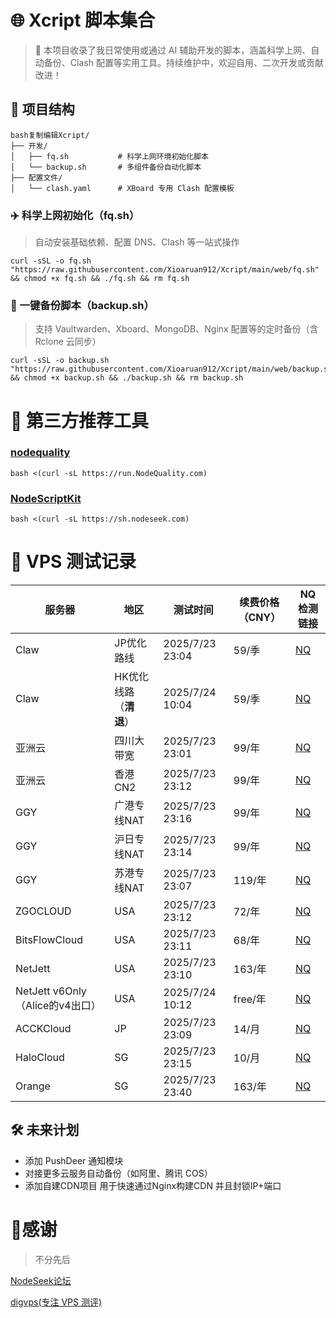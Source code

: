 # 🌐 Xcript 脚本集合

> 🚀 本项目收录了我日常使用或通过 AI 辅助开发的脚本，涵盖科学上网、自动备份、Clash 配置等实用工具。持续维护中，欢迎自用、二次开发或贡献改进！

## 📁 项目结构

```
bash复制编辑Xcript/
├── 开发/
│   ├── fq.sh           # 科学上网环境初始化脚本
│   └── backup.sh       # 多组件备份自动化脚本
├── 配置文件/
│   └── clash.yaml      # XBoard 专用 Clash 配置模板
```

### ✈️ 科学上网初始化（fq.sh）

> 自动安装基础依赖、配置 DNS、Clash 等一站式操作

```
curl -sSL -o fq.sh "https://raw.githubusercontent.com/Xioaruan912/Xcript/main/web/fq.sh" && chmod +x fq.sh && ./fq.sh && rm fq.sh

```

### 💾 一键备份脚本（backup.sh）

> 支持 Vaultwarden、Xboard、MongoDB、Nginx 配置等的定时备份（含 Rclone 云同步）

```
curl -sSL -o backup.sh "https://raw.githubusercontent.com/Xioaruan912/Xcript/main/web/backup.sh" && chmod +x backup.sh && ./backup.sh && rm backup.sh
```

# 🔧 第三方推荐工具

### [nodequality](https://nodequality.com/)

```
bash <(curl -sL https://run.NodeQuality.com)
```

### [NodeScriptKit](https://github.com/NodeSeekDev/NodeScriptKit)

```
bash <(curl -sL https://sh.nodeseek.com)
```

# 🧪 VPS 测试记录

| 服务器                          | 地区                   | 测试时间        | 续费价格（CNY） | NQ检测链接                                                   |
| ------------------------------- | ---------------------- | --------------- | --------------- | ------------------------------------------------------------ |
| Claw                            | JP优化路线             | 2025/7/23 23:04 | 59/季           | [NQ](https://nodequality.com/r/pVhuqeZBn5qoBRAC8qZDPvIblXXoR1Yg) |
| Claw                            | HK优化线路（**清退**） | 2025/7/24 10:04 | 59/季           | [NQ]( https://nodequality.com/r/tXw4EQ9uvZv4SAPRpXjAoPhetOJgn51c) |
| 亚洲云                          | 四川大带宽             | 2025/7/23 23:01 | 99/年           | [NQ](https://nodequality.com/r/YpOzhrkGYfLtjAUqApiABwkJfVgNlA75) |
| 亚洲云                          | 香港CN2                | 2025/7/23 23:12 | 99/年           | [NQ](https://nodequality.com/r/MR1siE0AhfXmBWyuAQDJtKTfWfeJv0A9) |
| GGY                             | 广港专线NAT            | 2025/7/23 23:16 | 99/年           | [NQ](https://nodequality.com/r/dNBQzGExdryVuxbt0ETfCHYk5EFJaOF3) |
| GGY                             | 沪日专线NAT            | 2025/7/23 23:14 | 99/年           | [NQ](https://nodequality.com/r/4k5FbPAJMDMDAKeao794wUP5JJ6LnwTa) |
| GGY                             | 苏港专线NAT            | 2025/7/23 23:07 | 119/年          | [NQ](https://nodequality.com/r/13WGZ2D5WTA1aFKHg7qlRoJCf7Wikkh7) |
| ZGOCLOUD                        | USA                    | 2025/7/23 23:12 | 72/年           | [NQ](https://nodequality.com/r/0ZxJh84cZe2nIcRfnPVkZ8zzei4EDeAW) |
| BitsFlowCloud                   | USA                    | 2025/7/23 23:11 | 68/年           | [NQ](https://nodequality.com/r/bAVKQbkpv5gv3ZArR0Xs14Asme7d0usE) |
| NetJett                         | USA                    | 2025/7/23 23:10 | 163/年          | [NQ](https://nodequality.com/r/qcdoK83MsRddvlA72UvDB0sOAUN4TsFD) |
| NetJett v6Only（Alice的v4出口） | USA                    | 2025/7/24 10:12 | free/年         | [NQ](https://nodequality.com/r/Akdhw4AypALC5nBIlclXqhbNiyQBcjvm) |
| ACCKCloud                       | JP                     | 2025/7/23 23:09 | 14/月           | [NQ](https://nodequality.com/r/6XmYLBLCbh3egjGeyLDUHuhs0plntAWP) |
| HaloCloud                       | SG                     | 2025/7/23 23:15 | 10/月           | [NQ](https://nodequality.com/r/GuMOKW4gbIXbtC0xbuHMWMEzfMzGztBV) |
| Orange                          | SG                     | 2025/7/23 23:40 | 163/年          | [NQ](https://nodequality.com/r/NKYsApk9ckug5lrfbs68kgLpdqLZgOFM) |

## 🛠 未来计划

-  添加 PushDeer 通知模块
-  对接更多云服务自动备份（如阿里、腾讯 COS）
-  添加自建CDN项目 用于快速通过Nginx构建CDN 并且封锁IP+端口

# 🙇感谢

>不分先后

[NodeSeek论坛](https://www.nodeseek.com/)

[digvps(专注 VPS 测评)](https://digvps.com/)

